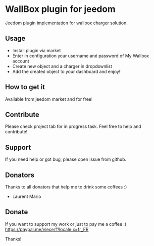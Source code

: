 # WallBox plugin for jeedom

Jeedom plugin implementation for wallbox charger solution.

## Usage
- Install plugin via market
- Enter in configuration your username and password of My Wallbox account
- Create new object and a charger in dropdownlist
- Add the created object to your dashboard and enjoy!

## How to get it

Available from jeedom market and for free!

## Contribute

Please check project tab for in progress task. Feel free to help and contribute!

## Support

If you need help or got bug, please open issue from github.

## Donators
Thanks to all donators that help me to drink some coffees :)

- Laurent Mario

## Donate

If you want to support my work or just to pay me a coffee :)
https://paypal.me/vlecerf?locale.x=fr_FR

Thanks!
